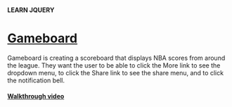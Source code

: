 #### LEARN JQUERY 

# [Gameboard](https://www.codecademy.com/courses/learn-jquery/projects/gameboard)

Gameboard is creating a scoreboard that displays NBA scores from around the league. 
They want the user to be able to click the More link to see the dropdown menu, to click the Share link to see the share menu, and to click the notification bell.

#### [Walkthrough video](https://youtu.be/Jml4eShR5O8)
